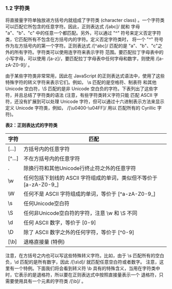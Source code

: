 ### 1.2 字符类

将直接量字符单独放进方括号内就组成了字符类 (character class) 。一个字符类可以匹配它所包含的任意字符。因此，正则表达式 /[abc]/ 就和
字母 "a"、"b"、"c" 中的任意一个都匹配。另外，可以通过 "^" 符号来定义否定字符类，它匹配所有不包含在方括号内的字符。定义否定字符类时，
将一个 "^" 符号作为左方括号内的第一个字符。正则表达式 /[\^abc]/ 匹配的是 "a"、"b"、"c"之外的所有字符。字符类可以使用连字符来表示字符
范围。要匹配拉丁字母表中的小写字母，可以使用 /[a-z]/，要匹配拉丁字母表中任何字母和数字，则使用 /[a-zA-Z0-9]/ 。

由于某些字符类非常常用，因此在 JavaScript 的正则表达式语法中，使用了这些特殊字符的转义字符来表示它们。例如， \s 匹配的是空格符、制表符
和其他 Unicode 空白符，\S 匹配的是非 Unicode 空白负的字符。下表列出了这些字符，并且总结了字符类的语法 (注意，有些字符类转义字符只能
匹配 ASCII 字符，还没有扩展到可以处理 Unicode 字符，但可以通过十六进制表示方法来显示定义 Unicode 字符类，例如， /[\u0400-\u04FF]/ 用以
匹配所有的 Cyrillic 字符)。

**表2：正则表达式的字符类**

<table>
	<thead>
		<tr><th>字符</th><th>匹配</th></tr>
	</thead>
	<tbody>
		<tr><td>[...]</td><td>方括号内的任意字符</td></tr>
		<tr><td>[^...]</td><td>不在方括号内的任意字符</td></tr>
		<tr><td>.</td><td>除换行符和其他Unicode行终止符之外的任意字符</td></tr>
		<tr><td>\w</td><td>任何包括下划线的 ASCII 字符组成的单词，类似但不等价于 [a-zA-Z0-9_]</td></tr>
		<tr><td>\W</td><td>任何不是 ASCII 字符组成的单词，等价于 [^a-zA-Z0-9_]</td></tr>
		<tr><td>\s</td><td>任何Unicode空白符</td></tr>
		<tr><td>\S</td><td>任何非Unicode空白符的字符，注意 \w 和 \S 不同</td></tr>
		<tr><td>\d</td><td>任何 ASCII 数字，等价于 [0-9]</td></tr>
		<tr><td>\D</td><td>除了 ASCII 数字之外的任何字符，等价于 [^0-9]</td></tr>
		<tr><td>[\b]</td><td>退格直接量 (特例)</td></tr>
	</tbody>
</table>

注意，在方括号之内也可以写这些特殊转义字符。比如，由于 \s 匹配所有的空白负，\d 匹配的是所有数字，因此 /[\s\d]/ 就匹配任意空白符或者数字。
注意，这里有一个特例。下面我们将会看到转义符 \b 具有的特殊含义，当用在字符类中时，它表示的是退格符，所以要在正则表达式中按照直接量表示一个
退格符，只需要使用具有一个元素的字符类 /[\b]/ 。